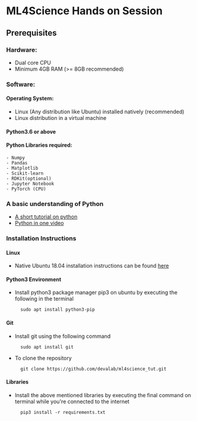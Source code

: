 # ML4Science Hands on Session


## Prerequisites

### Hardware:
* Dual core CPU
* Minimum 4GB RAM (>= 8GB recommended)

### Software:

#### Operating System:
* Linux (Any distribution like Ubuntu) installed natively (recommended)
* Linux distribution in a virtual machine

#### Python3.6 or above

#### Python Libraries required:
	- Numpy
	- Pandas
	- Matplotlib
	- Scikit-learn
	- RDKit(optional) 
	- Jupyter Notebook
	- PyTorch (CPU)

### A basic understanding of Python
* [A short tutorial on python](https://www.stavros.io/tutorials/python/)
* [Python in one video](https://www.youtube.com/watch?v=N4mEzFDjqtA)


### Installation Instructions

#### Linux 
* Native Ubuntu 18.04 installation instructions can be found [here](https://vitux.com/how-to-install-ubuntu-18-04-along-with-windows-10/)

#### Python3 Environment
* Install python3 package manager pip3 on ubuntu by executing the following in the terminal

        sudo apt install python3-pip

#### Git
* Install git using the following command

		sudo apt install git
* To clone the repository

		git clone https://github.com/devalab/ml4science_tut.git

#### Libraries
* Install the above mentioned libraries by executing the final command on terminal while you're connected to the internet

		pip3 install -r requirements.txt
